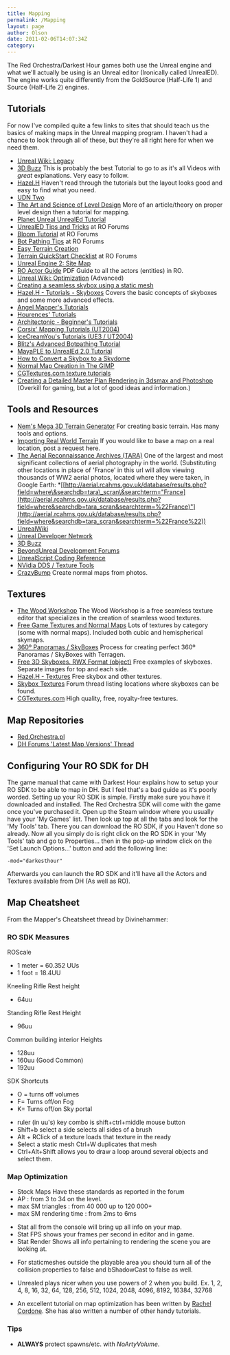 ```yaml
---
title: Mapping
permalink: /Mapping
layout: page
author: Olson
date: 2011-02-06T14:07:34Z
category: 
---
```

The Red Orchestra/Darkest Hour games both use the Unreal engine and what
we'll actually be using is an Unreal editor (Ironically called
UnrealED). The engine works quite differently from the GoldSource
(Half-Life 1) and Source (Half-Life 2) engines.

## Tutorials

For now I've compiled quite a few links to sites that should teach us
the basics of making maps in the Unreal mapping program. I haven't had a
chance to look through all of these, but they're all right here for when
we need them.

  - [Unreal Wiki:
    Legacy](http://wiki.beyondunreal.com/Legacy:Home_Page?oldid=3535)
  - [3D Buzz](http://www.3dbuzz.com/vbforum/sv_home.php) This is
    probably the best Tutorial to go to as it's all Videos with *great*
    explanations. Very easy to follow.
  - [Hazel.H](http://www.hazelwhorley.com/tutorials/index.html) Haven't
    read through the tutorials but the layout looks good and easy to
    find what you need.
  - [UDN Two](http://udn.epicgames.com/Two/WebHome.html)
  - [The Art and Science of Level
    Design](http://www.cliffyb.com/art-sci-ld.html) More of an
    article/theory on proper level design then a tutorial for mapping.
  - [Planet Unreal UnrealEd
    Tutorial](http://squacky.planetunreal.gamespy.com/tutorials/UnrealEd-Tutorial1.htm)
  - [UnrealED Tips and
    Tricks](http://www.redorchestragame.com/forum/showthread.php?t=6820)
    at RO Forums
  - [Bloom
    Tutorial](http://www.redorchestragame.com/forum/showthread.php?t=13410)
    at RO Forums
  - [Bot Pathing
    Tips](http://www.redorchestragame.com/forum/showthread.php?t=14084)
    at RO Forums
  - [Easy Terrain
    Creation](http://wiki.beyondunreal.com/Legacy:Creating_A_Terrain)
  - [Terrain QuickStart
    Checklist](http://www.redorchestragame.com/forum/showthread.php?t=6883)
    at RO Forums
  - [Unreal Engine 2: Site
    Map](http://udn.epicgames.com/Two/SiteMap.html)
  - [RO Actor
    Guide](http://www.moddb.com/tutorials/ro-level-design-actor-reference-guide)
    PDF Guide to all the actors (entities) in RO.
  - [Unreal Wiki:
    Optimization](http://wiki.beyondunreal.com/Legacy:Map_Optimization)
    (Advanced)
  - [Creating a seamless skybox using a static
    mesh](http://www.3dbuzz.com/vbforum/showthread.php?128488-Seamless-Skybox-Static-Mesh)
  - [Hazel.H - Tutorials -
    Skyboxes](http://www.hazelwhorley.com/tutorials/skyboxes.html)
    Covers the basic concepts of skyboxes and some more advanced
    effects.
  - [Angel Mapper's Tutorials](http://www.angelmapper.com/tutorials.htm)
  - [Hourences'
    Tutorials](http://www.hourences.com/book/tutorialsindex.htm)
  - [Architectonic - Beginner's
    Tutorials](http://architectonic.planetunreal.gamespy.com/first_level.html)
  - [Corsix' Mapping Tutorials
    (UT2004)](http://corsix.planetunreal.gamespy.com/phpBB2/home.php)
  - [IceCreamYou's Tutorials (UE3 /
    UT2004)](http://www.icecreamyou.com/tutorials.html)
  - [Blitz's Advanced Botpathing
    Tutorial](http://blitz.unrealplayground.com/tutorials/bots.html)
  - [MayaPLE to UnrealEd 2.0
    Tutorial](http://forums.beyondunreal.com/showthread.php?t=168063)
  - [How to Convert a Skybox to a
    Skydome](http://outpt.co.uk/tut012.php)
  - [Normal Map Creation in The
    GIMP](http://developer.valvesoftware.com/wiki/Normal_Map_Creation_in_The_GIMP)
  - [CGTextures.com texture
    tutorials](http://www.cgtextures.com/content.php?action=tutorials)
  - [Creating a Detailed Master Plan Rendering in 3dsmax and
    Photoshop](http://instatuts.com/featured/creating-a-detailed-master-plan-rendering-in-3dsmax-and-photoshop/)
    (Overkill for gaming, but a lot of good ideas and information.)

## Tools and Resources

  - [Nem's Mega 3D Terrain
    Generator](http://nemesis.thewavelength.net/index.php?p=8) For
    creating basic terrain. Has many tools and options.
  - [Importing Real World
    Terrain](http://forums.darkesthourgame.com/viewtopic.php?f=62&t=7030)
    If you would like to base a map on a real location, post a request
    here.
  - [The Aerial Reconnaissance Archives
    (TARA)](http://aerial.rcahms.gov.uk/worldwide/) One of the largest
    and most significant collections of aerial photography in the world.
    (Substituting other locations in place of 'France' in this url will
    allow viewing thousands of WW2 aerial photos, located where they
    were taken, in Google Earth:
    \*[[http://aerial.rcahms.gov.uk/database/results.php?field=where\&searchdb=tara\_scran\&searchterm="France](http://aerial.rcahms.gov.uk/database/results.php?field=where&searchdb=tara_scran&searchterm=%22France)"](http://aerial.rcahms.gov.uk/database/results.php?field=where&searchdb=tara_scran&searchterm=%22France%22))
  - [UnrealWiki](http://wiki.beyondunreal.com/wiki/)
  - [Unreal Developer Network](http://udn.epicgames.com/)
  - [3D Buzz](http://www.3dbuzz.com/)
  - [BeyondUnreal Development
    Forums](http://forums.beyondunreal.com/forumdisplay.php?f=13)
  - [UnrealScript Coding
    Reference](http://unreal.student.utwente.nl/uncodex-ut2004/)
  - [NVidia DDS / Texture
    Tools](http://developer.nvidia.com/object/nv_texture_tools.html)
  - [CrazyBump](http://www.crazybump.com/) Create normal maps from
    photos.

## Textures

  - [The Wood Workshop](http://www.spiralgraphics.biz/ww_overview.htm)
    The Wood Workshop is a free seamless texture editor that specializes
    in the creation of seamless wood textures.
  - [Free Game Textures and Normal
    Maps](http://www.tutorialsforblender3d.com/Textures/Textures_index.html)
    Lots of textures by category (some with normal maps). Included both
    cubic and hemispherical skymaps.
  - [360º Panoramas /
    SkyBoxes](http://www.planetside.co.uk/wiki/index.php/Terragen_2_Tutorials#360.C2.BA_Panoramas_.2F_SkyBoxes)
    Process for creating perfect 360º Panoramas / SkyBoxes with
    Terragen.
  - [Free 3D Skyboxes. RWX Format
    (object)](http://www.3delyvisions.com/skf1.htm) Free examples of
    skyboxes. Separate images for top and each side.
  - [Hazel.H - Textures](http://www.hazelwhorley.com/textures.html) Free
    skybox and other textures.
  - [Skybox
    Textures](http://blenderartists.org/forum/showthread.php?t=64228)
    Forum thread listing locations where skyboxes can be found.
  - [CGTextures.com](http://www.cgtextures.com) High quality, free,
    royalty-free textures.

## Map Repositories

  - [Red.Orchestra.pl](http://www.red.orchestra.pl/plug.php?e=maps)
  - [DH Forums 'Latest Map Versions'
    Thread](http://forums.darkesthourgame.com/viewtopic.php?f=62&t=3934)

## Configuring Your RO SDK for DH

The game manual that came with Darkest Hour explains how to setup your
RO SDK to be able to map in DH. But I feel that's a bad guide as it's
poorly worded. Setting up your RO SDK is simple. Firstly make sure you
have it downloaded and installed. The Red Orchestra SDK will come with
the game once you've purchased it. Open up the Steam window where you
usually have your 'My Games' list. Then look up top at all the tabs and
look for the 'My Tools' tab. There you can download the RO SDK, if you
Haven't done so already. Now all you simply do is right click on the RO
SDK in your 'My Tools' tab and go to Properties... then in the pop-up
window click on the 'Set Launch Options...' button and add the following
line:

`-mod="darkesthour"`

Afterwards you can launch the RO SDK and it'll have all the Actors and
Textures available from DH (As well as RO).

## Map Cheatsheet

From the Mapper's Cheatsheet thread by Divinehammer:

### RO SDK Measures

ROScale

  - 1 meter = 60.352 UUs
  - 1 foot = 18.4UU

Kneeling Rifle Rest height

  - 64uu

Standing Rifle Rest Height

  - 96uu

Common building interior Heights

  - 128uu
  - 160uu (Good Common)
  - 192uu

SDK Shortcuts

  - O = turns off volumes
  - F= Turns off/on Fog
  - K= Turns off/on Sky portal

<!-- end list -->

  - ruler (in uu's) key combo is shift+ctrl+middle mouse button
  - Shift+b select a side selects all sides of a brush
  - Alt + RClick of a texture loads that texture in the ready
  - Select a static mesh Ctrl+W duplicates that mesh
  - Ctrl+Alt+Shift allows you to draw a loop around several objects and
    select them.

### Map Optimization

  - Stock Maps Have these standards as reported in the forum
  - AP : from 3 to 34 on the level.
  - max SM triangles : from 40 000 up to 120 000+
  - max SM rendering time : from 2ms to 6ms

<!-- end list -->

  - Stat all from the console will bring up all info on your map.
  - Stat FPS shows your frames per second in editor and in game.
  - Stat Render Shows all info pertaining to rendering the scene you are
    looking at.

<!-- end list -->

  - For staticmeshes outside the playable area you should turn all of
    the collision properties to false and bShadowCast to false as well.

<!-- end list -->

  - Unrealed plays nicer when you use powers of 2 when you build. Ex. 1,
    2, 4, 8, 16, 32, 64, 128, 256, 512, 1024, 2048, 4096, 8192, 16384,
    32768

<!-- end list -->

  - An excellent tutorial on map optimization has been written by
    [Rachel
    Cordone](http://www.angelmapper.com/gamedev/tutorials/optimization1.htm).
    She has also written a number of other handy tutorials.

### Tips

  - **ALWAYS** protect spawns/etc. with *NoArtyVolume*.

